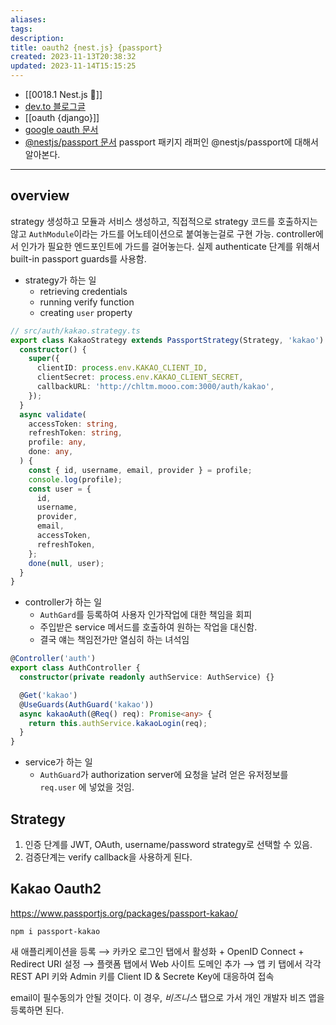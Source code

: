 ```yaml
---
aliases: 
tags: 
description:
title: oauth2 {nest.js} {passport}
created: 2023-11-13T20:38:32
updated: 2023-11-14T15:15:25
---
```

- [[0018.1 Nest.js 🪺]]
- [dev.to 블로그글](https://dev.to/tugascript/nestjs-authentication-with-oauth20-configuration-and-operations-41k)
- [[oauth {django}]]
- [google oauth 문서](https://developers.google.com/identity/protocols/oauth2/web-server?hl=ko)
- [@nestjs/passport 문서](https://docs.nestjs.com/recipes/passport#implementing-passport-strategies) passport 패키지 래퍼인 @nestjs/passport에 대해서 알아본다.
___

## overview

strategy 생성하고 모듈과 서비스 생성하고, 직접적으로 strategy 코드를 호출하지는 않고 `AuthModule`이라는 가드를 어노테이션으로 붙여놓는걸로 구현 가능. controller에서 인가가 필요한 엔드포인트에 가드를 걸어놓는다. 실제 authenticate 단계를 위해서 built-in passport guards를 사용함.

- strategy가 하는 일
	- retrieving credentials
	- running verify function
	- creating `user` property

```ts
// src/auth/kakao.strategy.ts
export class KakaoStrategy extends PassportStrategy(Strategy, 'kakao') {
  constructor() {
    super({
      clientID: process.env.KAKAO_CLIENT_ID,
      clientSecret: process.env.KAKAO_CLIENT_SECRET,
      callbackURL: 'http://chltm.mooo.com:3000/auth/kakao',
    });
  }
  async validate(
    accessToken: string,
    refreshToken: string,
    profile: any,
    done: any,
  ) {
    const { id, username, email, provider } = profile;
    console.log(profile);
    const user = {
      id,
      username,
      provider,
      email,
      accessToken,
      refreshToken,
    };
    done(null, user);
  }
}
```

- controller가 하는 일
	- `AuthGard`를 등록하여 사용자 인가작업에 대한 책임을 회피
	- 주입받은 service 메서드를 호출하여 원하는 작업을 대신함.
	- 결국 얘는 책임전가만 열심히 하는 녀석임

```ts
@Controller('auth')
export class AuthController {
  constructor(private readonly authService: AuthService) {}

  @Get('kakao')
  @UseGuards(AuthGuard('kakao'))
  async kakaoAuth(@Req() req): Promise<any> {
    return this.authService.kakaoLogin(req);
  }
}
```

- service가 하는 일
	- `AuthGuard`가 authorization server에 요청을 날려 얻은 유저정보를 `req.user` 에 넣었을 것임.

## Strategy

1. 인증 단계를 JWT, OAuth, username/password strategy로 선택할 수 있음.
2. 검증단계는 verify callback을 사용하게 된다.

## Kakao Oauth2

<https://www.passportjs.org/packages/passport-kakao/>

```
npm i passport-kakao
```

새 애플리케이션을 등록 ⟶ 카카오 로그인 탭에서 활성화 + OpenID Connect + Redirect URI 설정 ⟶ 플랫폼 탭에서 Web 사이트 도메인 추가 ⟶ 앱 키 탭에서 각각 REST API 키와 Admin 키를 Client ID & Secrete Key에 대응하여 접속

email이 필수동의가 안될 것이다. 이 경우, *비즈니스* 탭으로 가서 개인 개발자 비즈 앱을 등록하면 된다.
